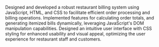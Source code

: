 Designed and developed a robust restaurant billing system using JavaScript, HTML, and CSS to facilitate efficient order processing and billing operations.
Implemented features for calculating order totals, and generating itemized bills dynamically, leveraging JavaScript's DOM manipulation capabilities.
Designed an intuitive user interface with CSS styling for enhanced usability and visual appeal, optimizing the user experience for restaurant staff and customers.
